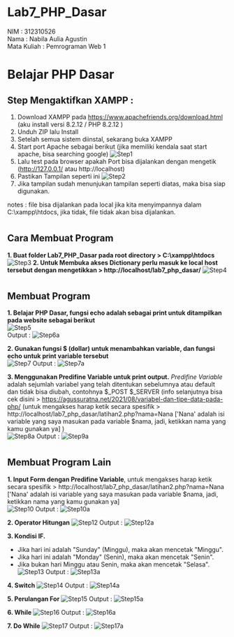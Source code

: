 # Lab7_PHP_Dasar

NIM : 312310526 <br>
Nama : Nabila Aulia Agustin <br>
Mata Kuliah : Pemrograman Web 1

# Belajar PHP Dasar

## **Step Mengaktifkan XAMPP :**
1. Download XAMPP pada https://www.apachefriends.org/download.html (aku install versi 8.2.12 / PHP 8.2.12	)
2. Unduh ZIP lalu Install
3. Setelah semua sistem diinstal, sekarang buka XAMPP
4. Start port Apache sebagai berikut (jika memiliki kendala saat start apache, bisa searching google)
![Step1](https://github.com/user-attachments/assets/c414082c-e1b9-4496-aa78-008648b941bc)
5. Lalu test pada browser apakah Port bisa dijalankan dengan mengetik (http://127.0.0.1/ atau http://localhost)
6. Pastikan Tampilan seperti ini
![Step2](https://github.com/user-attachments/assets/c32aa863-a37f-47d4-a6f9-e01e533383c4)
7. Jika tampilan sudah menunjukan tampilan seperti diatas, maka bisa siap digunakan.

notes : file bisa dijalankan pada local jika kita menyimpannya dalam C:\xampp\htdocs, jika tidak, file tidak akan bisa dijalankan.

# 

## **Cara Membuat Program**
**1. Buat folder Lab7_PHP_Dasar pada root directory > C:\xampp\htdocs**
![Step3](https://github.com/user-attachments/assets/731993f0-1cb3-40fa-8702-18e29cd66cdb)
**2. Untuk Membuka akses Dictionary perlu masuk ke local host tersebut dengan mengetikkan > http://localhost/lab7_php_dasar/**
![Step4](https://github.com/user-attachments/assets/31d7a809-bb3c-4efd-a2f4-d84e886197dd)

# 

## **Membuat Program**
**1. Belajar PHP Dasar, fungsi echo adalah sebagai print untuk ditampilkan pada website sebagai berikut <br>**
![Step5](https://github.com/user-attachments/assets/3ece625f-cb15-43c3-9cf2-9bfbbb69c256) <br>
Output : 
![Step6a](https://github.com/user-attachments/assets/ae703500-d8a0-4935-8e15-dd10d195e387)

**2. Gunakan fungsi $ (dollar) untuk menambahkan variable, dan fungsi echo untuk print variable tersebut <br>**
![Step7](https://github.com/user-attachments/assets/34e6ec27-67fd-459c-959c-199fe71327b9)
Output : 
![Step7a](https://github.com/user-attachments/assets/4d995bbc-02a0-4ec3-bef6-3f918df14172)

**3. Menggunakan Predifine Variable untuk print output.** _Predifine Variable_ adalah sejumlah variabel yang telah ditentukan sebelumnya atau default dan tidak bisa diubah, contohnya $_POST $_SERVER (info selanjutnya bisa cek disini > https://agussuratna.net/2021/08/variabel-dan-tipe-data-pada-php/ (untuk mengakses harap ketik secara spesifik > http://localhost/lab7_php_dasar/latihan2.php?nama=Nana ['Nana' adalah isi variable yang saya masukan pada variable $nama, jadi, ketikkan nama yang kamu gunakan ya] )<br>
![Step8a](https://github.com/user-attachments/assets/89e78a2c-496e-4a31-9ca1-31520b5c9d9f)
Output : 
![Step9a](https://github.com/user-attachments/assets/79400145-e2ee-4f3d-993c-e748192c63e2)

# 

## **Membuat Program Lain**
**1. Input Form dengan Predifine Variable**, untuk mengakses harap ketik secara spesifik > http://localhost/lab7_php_dasar/latihan2.php?nama=Nana ['Nana' adalah isi variable yang saya masukan pada variable $nama, jadi, ketikkan nama yang kamu gunakan ya] <br>
![Step10](https://github.com/user-attachments/assets/6b73d269-1ab1-4926-ba39-e6c639da1d6f)
Output : 
![Step10a](https://github.com/user-attachments/assets/bd2bd556-d30e-4dc5-b833-8c0fd3eff52d)

**2. Operator Hitungan**
![Step12](https://github.com/user-attachments/assets/10e21900-5c19-42ba-8a2a-0f9337e369ba)
Output : 
![Step12a](https://github.com/user-attachments/assets/f3b07999-203f-4dca-8a3c-95df4d1109e9)

**3. Kondisi IF.** <br> 
- Jika hari ini adalah "Sunday" (Minggu), maka akan mencetak "Minggu". <br>
- Jika hari ini adalah "Monday" (Senin), maka akan mencetak "Senin". <br>
- Jika bukan hari Minggu atau Senin, maka akan mencetak "Selasa". <br>
![Step13](https://github.com/user-attachments/assets/19da5d85-d995-4df5-b631-2067b6abb538)
Output : 
![Step13a](https://github.com/user-attachments/assets/57c2aca8-09d7-47a7-bc7f-fa9adf7ae804)

**4. Switch**
![Step14](https://github.com/user-attachments/assets/24e84814-f9c0-4e4e-b8e7-d169d4387d26)
Output : 
![Step14a](https://github.com/user-attachments/assets/b763b98e-2500-4f3f-b436-6b62f3b6dd64)

**5. Perulangan For**
![Step15](https://github.com/user-attachments/assets/110cdecf-107a-4f12-adcf-3a2e75dfc0bb)
Output : 
![Step15a](https://github.com/user-attachments/assets/af0ddd00-2697-4e8e-a185-793aea36eed7)

**6. While**
![Step16](https://github.com/user-attachments/assets/4dec7886-55a7-49fa-85fb-8cb32b40a662)
Output  : 
![Step16a](https://github.com/user-attachments/assets/92617897-6401-4e28-9e0c-849ddd4435ec)

**7. Do While**
![Step17](https://github.com/user-attachments/assets/58ae631e-bb3e-4298-99d0-6a9707b296c0)
Output : 
![Step17a](https://github.com/user-attachments/assets/c32eb069-4970-4624-b43f-f94bed55919c)
 
